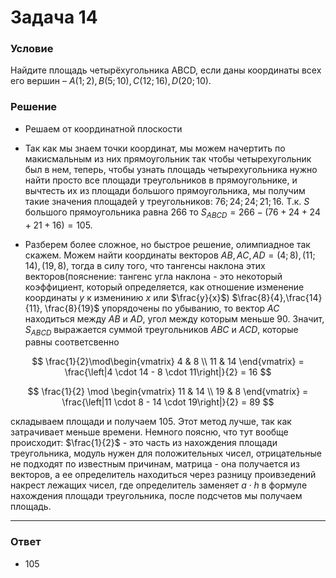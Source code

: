 # Задача 14

### Условие
Найдите площадь четырёхугольника ABCD, если даны координаты всех его
вершин – $A(1; 2), В(5; 10), С(12; 16), D(20; 10)$.

### Решение
- Решаем от координатной плоскости
- Так как мы знаем точки координат, мы можем начертить по макисмальным из них прямоугольник так чтобы четырехугольник был в нем, теперь, чтобы узнать площадь четырехугольника нужно найти просто все площади треугольников в прямоугольнике, и вычтесть их из площади большого прямоугольника, мы получим такие значения площадей у треугольников: $76 ; 24; 24; 21; 16$. Т.к. $S$ большого прямоугольника равна $266$ то $S_{ABCD} = 266 - (76 + 24 + 24 + 21 + 16) = 105$.

- Разберем более сложное, но быстрое решение, олимпиадное так скажем. Можем найти координаты векторов $AB, AC, AD = (4;8), (11; 14), (19, 8)$, тогда в силу того, что тангенсы наклона этих векторов(пояснение: тангенс угла наклона - это некоторый коэффициент, который определяется, как отношение изменение координаты $y$ к изменинию $x$ или $\frac{y}{x}$) $\frac{8}{4},\frac{14}{11}, \frac{8}{19}$ упорядочены по убыванию, то вектор $AC$ находиться между $AB$ и $AD$, угол между которым меньше $90$. Значит, $S_{ABCD}$ выражается суммой треугольников $ABC$ и $ACD$, которые равны соответсвенно 

$$
\frac{1}{2}\mod\begin{vmatrix} 4 & 8 \\
11 & 14 \end{vmatrix} = \frac{\left|4 \cdot 14 - 8 \cdot 11\right|}{2} = 16
$$

$$
\frac{1}{2} \mod 
\begin{vmatrix} 
11 & 14 \\ 
19 & 8 
\end{vmatrix} = \frac{\left|11 \cdot 8 - 14 \cdot 19\right|}{2} = 89
$$

складываем площади и получаем $105$. Этот метод лучше, так как затрачивает меньше времени. Немного поясню, что тут вообще происходит: $\frac{1}{2}$ - это часть из нахождения площади треугольника, модуль нужен для положительных чисел, отрицательные не подходят по известным причинам, матрица - она получается из векторов, а ее определитель находиться через разницу проивзедений накрест лежащих чисел, где определитель заменяет $a \cdot h$ в формуле нахождения площади треугольника, после подсчетов мы получаем площадь.

---

### Ответ
- $105$